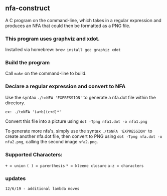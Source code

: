 ## nfa-construct
A C program on the command-line, which takes in a regular expression and produces an NFA that could then be formatted as a PNG file.
### This program uses graphviz and xdot.
 Installed via homebrew:
`brew install gcc graphiz xdot`
 
### Build the program
 Call `make` on the command-line to build.
 
### Declare a regular expression and convert to NFA
 Use the syntax `./toNFA 'EXPRESSION'` to generate a nfa.dot file within the directory.
 
 `ex: ./toNFA '(a+b)(c+d)*'`
 
 Convert this file into a picture using `dot -Tpng nfa1.dot -o nfa1.png`
 
 To generate more nfa's, simply use the syntax `./toNFA 'EXPRESSION'` to create another nfa.dot file, then convert to PNG using `dot -Tpng nfa.dot -o nfa2.png`, calling the second image `nfa2.png`.
 
 ### Supported Characters:
 `+ = union`
 `( ) = parenthesis`
 `* = kleene closure`
 `a-z = characters`

### updates
`12/6/19 - additional lambda moves`
